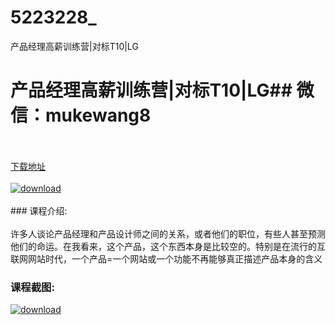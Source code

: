 # 5223228_
产品经理高薪训练营|对标T10|LG
# 产品经理高薪训练营|对标T10|LG## 微信：mukewang8
<br/></br>[下载地址](http://www.36tz.cn/article/5223228 "下载地址")
<br/></br>[![download](http://36tz.cn/muke_img/2022_03_1-51-300x177.png "下载地址")](http://www.36tz.cn/article/5223228 "下载地址")
<br/></br>### 课程介绍:<br/></br>许多人谈论产品经理和产品设计师之间的关系，或者他们的职位，有些人甚至预测他们的命运。在我看来，这个产品，这个东西本身是比较空的。特别是在流行的互联网网站时代，一个产品=一个网站或一个功能不再能够真正描述产品本身的含义

### 课程截图:
[![download](http://36tz.cn/muke_img/2022_03_2-31.png "下载地址")](http://www.36tz.cn/article/5223228 "下载地址")

